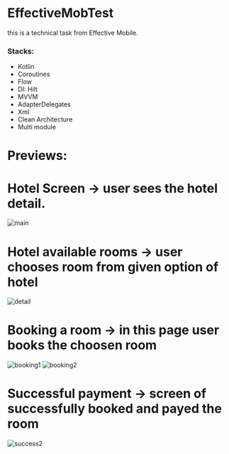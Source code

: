 # EffectiveMobTest
this is a technical task from Effective Mobile.


### Stacks:

  - Kotlin
  - Coroutines
  - ﻿Flow
  - DI: Hilt
  - ﻿﻿MVVM
  - ﻿﻿AdapterDelegates
  - Xml
  - Clean Architecture
  - Multi module

# Previews:


  # Hotel Screen -> user sees the hotel detail.
  ![main](https://github.com/SuhrobDev/EffectiveMobTest/assets/100609453/8690d5c8-e35a-4a24-8c91-bb2ff33e0d9c)

  # Hotel available rooms -> user chooses room from given option of hotel 
  ![detail](https://github.com/SuhrobDev/EffectiveMobTest/assets/100609453/a155535d-fe65-4c06-bbf8-e1dcc5a16a7e)

  # Booking a room -> in this page user books the choosen room 
  ![booking1](https://github.com/SuhrobDev/EffectiveMobTest/assets/100609453/ad7b97de-a73d-4940-93f8-de1ad6c321af) ![booking2](https://github.com/SuhrobDev/EffectiveMobTest/assets/100609453/4eb9c3c1-333f-49ac-bb10-68642283f142)

  #  Successful payment -> screen of successfully booked and payed the room
  ![success2](https://github.com/SuhrobDev/EffectiveMobTest/assets/100609453/ddbaade6-ff23-4e07-afc0-98e8b1e627f6)


  
